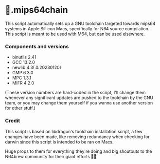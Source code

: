 # 🍎.mips64chain

This script automatically sets up a GNU toolchain targeted towards mips64 systems in Apple Sillicon Macs, specifically for N64 source compilation. This script is meant to be used with M64, but can be used elsewhere.

### Components and versions

- binutils 2.41
- GCC 13.2.0
- newlib 4.3(.0.20230120)
- GMP 6.3.0
- MPC 1.3.1
- MIFR 4.2.0

(These version numbers are hard-coded in the script, I'll change them whenever any significant updates are pushed to the toolchain by the GNU team, or you may change them yourself if you wanna use another version for other stuff.)

### Credit

This script is based on libdragon's toolchain installation script, a few changes have been made, like removing redundancy when checking for darwin since this script is intended to be ran on Macs.

Huge props to them for everything they're doing and big shoutouts to the N64brew community for their giant efforts 👏🏼
